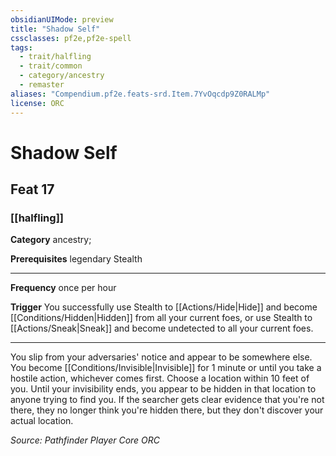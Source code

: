 ```yaml
---
obsidianUIMode: preview
title: "Shadow Self"
cssclasses: pf2e,pf2e-spell
tags:
  - trait/halfling
  - trait/common
  - category/ancestry
  - remaster
aliases: "Compendium.pf2e.feats-srd.Item.7YvOqcdp9Z0RALMp"
license: ORC
---
```

# Shadow Self
## Feat 17
### [[halfling]]

**Category** ancestry; 



**Prerequisites** legendary Stealth
* * *
**Frequency** once per hour

**Trigger** You successfully use Stealth to [[Actions/Hide|Hide]] and become [[Conditions/Hidden|Hidden]] from all your current foes, or use Stealth to [[Actions/Sneak|Sneak]] and become undetected to all your current foes.

* * *

You slip from your adversaries' notice and appear to be somewhere else. You become [[Conditions/Invisible|Invisible]] for 1 minute or until you take a hostile action, whichever comes first. Choose a location within 10 feet of you. Until your invisibility ends, you appear to be hidden in that location to anyone trying to find you. If the searcher gets clear evidence that you're not there, they no longer think you're hidden there, but they don't discover your actual location.

*Source: Pathfinder Player Core*
*ORC*